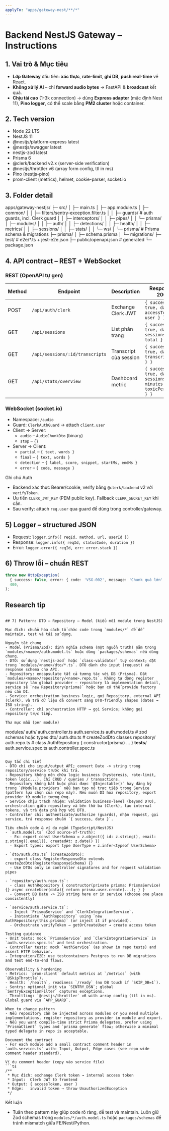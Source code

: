 ```yaml
---
applyTo: "apps/gateway-nest/**/*"
---
```


# Backend NestJS Gateway – Instructions

## 1. Vai trò & Mục tiêu
- **Lớp Gateway** đầu tiên: **xác thực**, **rate-limit**, **ghi DB**, **push real-time** về React.
- **Không xử lý AI** – chỉ **forward audio bytes** → FastAPI & **broadcast** kết quả.
- **Chịu tải cao** (1-3k connection) → dùng **Express adapter** (mặc định Nest 11), **Pino logger**, có thể scale bằng **PM2 cluster** hoặc container.

## 2. Tech version
- Node 22 LTS
- NestJS 11
- @nestjs/platform-express latest
- @nestjs/swagger latest
- nestjs-zod latest
- Prisma 6
- @clerk/backend v2.x (server-side verification)
- @nestjs/throttler v6 (array form config, ttl in ms)
- Pino (nestjs-pino)
- prom-client (metrics), helmet, cookie-parser, socket.io

## 3. Folder detail
apps/gateway-nestjs/
├─ src/
│  ├─ main.ts
│  ├─ app.module.ts
│  ├─ common/
│  │  ├─ filters/sentry-exception.filter.ts
│  │  ├─ guards/              # auth guards, incl. Clerk guard
│  │  ├─ interceptors/
│  │  ├─ pipes/
│  │  └─ prisma/
│  ├─ modules/
│  │  ├─ auth/
│  │  ├─ detections/
│  │  ├─ health/
│  │  ├─ metrics/
│  │  ├─ sessions/
│  │  ├─ stats/
│  │  └─ ws/
│  └─ prisma/                # Prisma schema & migrations
├─ prisma/
│  ├─ schema.prisma
│  └─ migrations/
├─ test/                     # e2e/*.ts + jest-e2e.json
├─ public/openapi.json       # generated
└─ package.json

## 4. API contract – **REST + WebSocket**
### REST (OpenAPI tự gen)
| Method | Endpoint | Description | Response 200 |
|---|---|---|---|
| POST | `/api/auth/clerk` | Exchange Clerk JWT | `{ success: true, data: { accessToken, user } }` |
| GET | `/api/sessions` | List phân trang | `{ success: true, data: { sessions[], total } }` |
| GET | `/api/sessions/:id/transcripts` | Transcript của session | `{ success: true, data: { transcripts[] } }` |
| GET | `/api/stats/overview` | Dashboard metric | `{ success: true, data: { sessions, minutes, toxicPercent } }` |

### WebSocket (socket.io)
- Namespace: `/audio`
- Guard: `ClerkAuthGuard` → attach `client.user`
- Client → Server:
  - `audio` – `AudioChunkDto` (binary)
  - `stop` – `{}`
- Server → Client:
  - `partial` – `{ text, words }`
  - `final` – `{ text, words }`
  - `detection` – `{ label, score, snippet, startMs, endMs }`
  - `error` – `{ code, message }`

Ghi chú Auth
- Backend xác thực Bearer/cookie, verify bằng `@clerk/backend` v2 với `verifyToken`.
- Ưu tiên `CLERK_JWT_KEY` (PEM public key). Fallback `CLERK_SECRET_KEY` khi cần.
- Sau verify: attach `req.user` qua guard để dùng trong controller/gateway.

## 5) Logger – **structured JSON**
- Request: `logger.info({ reqId, method, url, userId })`
- Response: `logger.info({ reqId, statusCode, duration })`
- Error: `logger.error({ reqId, err: error.stack })`

## 6) Throw lỗi – **chuẩn REST**
```ts
throw new HttpException(
  { success: false, error: { code: 'VSG-002', message: 'Chunk quá lớn' } },
  400,
);
```

## Research tip
```

## 7) Pattern: DTO — Repository — Model (kiểu mỗi module trong NestJS)

Mục đích: chuẩn hóa cách tổ chức code trong `modules/*` để dễ maintain, test và tái sử dụng.

Nguyên tắc chung
- Model (Prisma/Zod): định nghĩa schema (một nguồn truth) nằm trong `modules/<name>/auth.model.ts` hoặc dùng `packages/schemas` nếu dùng chung.
- DTO: sử dụng `nestjs-zod` hoặc `class-validator` tuỳ context; đặt trong `modules/<name>/dto/*.ts`. DTO dành cho input (request) và response schema cho API.
- Repository: encapsulate tất cả tương tác với DB (Prisma). Đặt `modules/<name>/repository/<name>.repo.ts`. Không tự động register repository làm global provider — repository là implementation detail, service sẽ `new Repository(prisma)` hoặc bạn có thể provide factory nếu cần DI.
- Service: orchestration business logic, gọi Repository, external API (Clerk), và trả dữ liệu đã convert sang DTO-friendly shapes (dates → ISO string).
- Controller: chỉ orchestration HTTP → gọi Service; không gọi repository trực tiếp.

Thư mục mẫu (per module)
```
modules/
  auth/
    auth.controller.ts
    auth.service.ts
    auth.model.ts        # zod schemas hoặc types
    dto/
      auth.dto.ts       # createZodDto classes
    repository/
      auth.repo.ts      # class AuthRepository { constructor(prisma) ... }
    __tests__/
      auth.service.spec.ts
      auth.controller.spec.ts
```

Quy tắc chi tiết
- DTO chỉ cho input/output API; convert Date -> string trong repository/service trước khi trả.
- Repository không nên chứa logic business (hysteresis, rate-limit, token logic...). Chỉ CRUD / queries / transactions.
- Repository không bắt buộc phải được `@Injectable()` hay đăng ký trong `@Module.providers` nếu bạn tạo nó trực tiếp trong Service (pattern lựa chọn của repo này). Nếu muốn DI hóa repository, export provider từ module tương ứng.
- Service chịu trách nhiệm: validation business-level (beyond DTO), orchestration giữa repository và bên thứ ba (Clerk), tạo internal tokens, và trả data phù hợp với DTO.
- Controller chỉ: authenticate/authorize (guards), nhận request, gọi service, trả response chuẩn `{ success, data }`.

Tiêu chuẩn code & ví dụ ngắn (TypeScript/NestJS)
- `auth.model.ts` (Zod source-of-truth):
  - Ex: export const UserSchema = z.object({ id: z.string(), email: z.string().email(), createdAt: z.date() })
  - Export types: export type UserType = z.infer<typeof UserSchema>

- `dto/auth.dto.ts` (createZodDto):
  - export class RegisterResponseDto extends createZodDto(RegisterResponseSchema) {}
  - Use DTOs only in controller signatures and for request validation pipes

- `repository/auth.repo.ts`:
  - class AuthRepository { constructor(private prisma: PrismaService) {} async createUser(data){ return prisma.user.create(...); } }
  - Convert DB Date -> ISO string here or in service (choose one place consistently)

- `service/auth.service.ts`:
  - Inject `PrismaService` and `ClerkIntegrationService`.
  - Instantiate `AuthRepository` using `new AuthRepository(this.prisma)` (or inject it if provided).
  - Orchestrate verifyToken → getOrCreateUser → create access token

Testing guidance
- Unit tests: mock `PrismaService` and `ClerkIntegrationService` in `auth.service.spec.ts` and test orchestration.
- Controller tests: mock `AuthService` (as shown in repo tests) and assert HTTP behavior.
- Integration/E2E: use testcontainers Postgres to run DB migrations and test end-to-end flows.

Observability & hardening
- Metrics: `prom-client` default metrics at `/metrics` (with `@SkipThrottle`).
- Health: `/health`, readiness `/ready` (no DB touch if `SKIP_DB=1`).
- Sentry: optional init via `SENTRY_DSN`; global `SentryExceptionFilter` captures exceptions.
- Throttling: `@nestjs/throttler` v6 with array config (ttl in ms). Global guard via `APP_GUARD`.

When to change pattern
- Nếu repository cần be injected across modules or you need multiple implementations, register repository as provider in module and export.
- Nếu you want compile-time strict Prisma delegates, prefer using `PrismaClient` types and `prisma generate` flow; otherwise a minimal typed delegate in repo is acceptable.

Document the contract
- For each module add a small contract comment header in `auth.service.ts` with: Input, Output, Edge cases (see repo-wide comment header standard).

Ví dụ comment header (copy vào service file)
```ts
/**
 * Mục đích: exchange Clerk token → internal access token
 * Input:  Clerk JWT từ frontend
 * Output: { accessToken, user }
 * Edge:   invalid token → throw UnauthorizedException
 */
```

Kết luận
- Tuân theo pattern này giúp code rõ ràng, dễ test và maintain. Luôn giữ Zod schemas trong `modules/*/auth.model.ts` hoặc `packages/schemas` để tránh mismatch giữa FE/Nest/Python.

